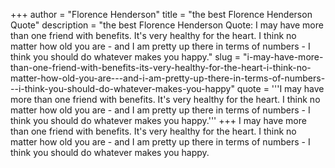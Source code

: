 +++
author = "Florence Henderson"
title = "the best Florence Henderson Quote"
description = "the best Florence Henderson Quote: I may have more than one friend with benefits. It's very healthy for the heart. I think no matter how old you are - and I am pretty up there in terms of numbers - I think you should do whatever makes you happy."
slug = "i-may-have-more-than-one-friend-with-benefits-its-very-healthy-for-the-heart-i-think-no-matter-how-old-you-are---and-i-am-pretty-up-there-in-terms-of-numbers---i-think-you-should-do-whatever-makes-you-happy"
quote = '''I may have more than one friend with benefits. It's very healthy for the heart. I think no matter how old you are - and I am pretty up there in terms of numbers - I think you should do whatever makes you happy.'''
+++
I may have more than one friend with benefits. It's very healthy for the heart. I think no matter how old you are - and I am pretty up there in terms of numbers - I think you should do whatever makes you happy.
